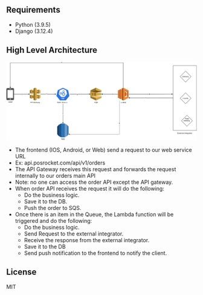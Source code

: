 ## Requirements
- Python (3.9.5)
- Django (3.12.4)
## High Level Architecture
![](documentation/high-level.png)
- The frontend (IOS, Android, or Web) send a request to our web service URL
- Ex: api.posrocket.com/api/v1/orders
- The API Gateway receives this request and forwards the request internally to our orders main API
- Note: no one can access the order API except the API gateway.
- When order API receives the request it will do the following:
   - Do the business logic.
   - Save it to the DB.
   - Push the order to SQS.
- Once there is an item in the Queue, the Lambda function will be triggered and do the following:
  - Do the business logic.
  - Send Request to the external integrator.
  - Receive the response from the external integrator.
  - Save it to the DB
  - Send push notification to the frontend to notify the client.
## License
MIT